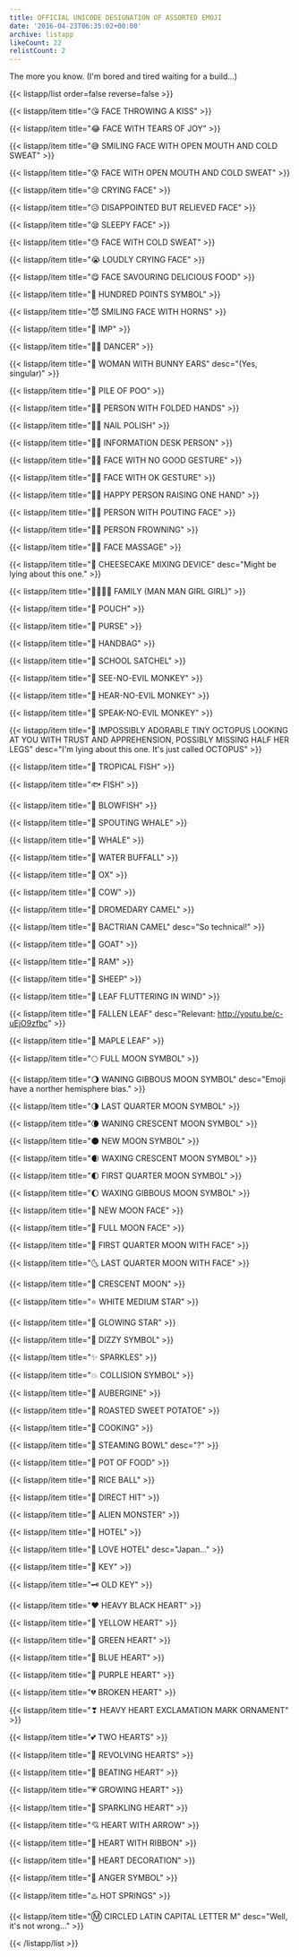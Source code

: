 ```yaml
---
title: OFFICIAL UNICODE DESIGNATION OF ASSORTED EMOJI
date: '2016-04-23T06:35:02+00:00'
archive: listapp
likeCount: 22
relistCount: 2
---
```


The more you know.  (I'm bored and tired waiting for a build...)

<!--more-->

{{< listapp/list order=false reverse=false >}}

   {{< listapp/item title="😘 FACE THROWING A KISS" >}}

   {{< listapp/item title="😂 FACE WITH TEARS OF JOY" >}}

   {{< listapp/item title="😅 SMILING FACE WITH OPEN MOUTH AND COLD SWEAT" >}}

   {{< listapp/item title="😰 FACE WITH OPEN MOUTH AND COLD SWEAT" >}}

   {{< listapp/item title="😢 CRYING FACE" >}}

   {{< listapp/item title="😥 DISAPPOINTED BUT RELIEVED FACE" >}}

   {{< listapp/item title="😪 SLEEPY FACE" >}}

   {{< listapp/item title="😓 FACE WITH COLD SWEAT" >}}

   {{< listapp/item title="😭 LOUDLY CRYING FACE" >}}

   {{< listapp/item title="😋 FACE SAVOURING DELICIOUS FOOD" >}}

   {{< listapp/item title="💯 HUNDRED POINTS SYMBOL" >}}

   {{< listapp/item title="😈 SMILING FACE WITH HORNS" >}}

   {{< listapp/item title="👿 IMP" >}}

   {{< listapp/item title="💃🏻 DANCER" >}}

   {{< listapp/item title="👯 WOMAN WITH BUNNY EARS"
      desc="(Yes, singular)" >}}

   {{< listapp/item title="💩 PILE OF POO" >}}

   {{< listapp/item title="🙏🏾 PERSON WITH FOLDED HANDS" >}}

   {{< listapp/item title="💅🏿 NAIL POLISH" >}}

   {{< listapp/item title="💁🏼 INFORMATION DESK PERSON" >}}

   {{< listapp/item title="🙅🏾 FACE WITH NO GOOD GESTURE" >}}

   {{< listapp/item title="🙆🏻 FACE WITH OK GESTURE" >}}

   {{< listapp/item title="🙋🏽 HAPPY PERSON RAISING ONE HAND" >}}

   {{< listapp/item title="🙎🏼 PERSON WITH POUTING FACE" >}}

   {{< listapp/item title="🙍🏾 PERSON FROWNING" >}}

   {{< listapp/item title="💆🏽 FACE MASSAGE" >}}

   {{< listapp/item title="🤖 CHEESECAKE MIXING DEVICE"
      desc="Might be lying about this one." >}}

   {{< listapp/item title="👨‍👨‍👧‍👧 FAMILY (MAN MAN GIRL GIRL)" >}}

   {{< listapp/item title="👝 POUCH" >}}

   {{< listapp/item title="👛 PURSE" >}}

   {{< listapp/item title="👜 HANDBAG" >}}

   {{< listapp/item title="🎒 SCHOOL SATCHEL" >}}

   {{< listapp/item title="🙈 SEE-NO-EVIL MONKEY" >}}

   {{< listapp/item title="🙉 HEAR-NO-EVIL MONKEY" >}}

   {{< listapp/item title="🙊 SPEAK-NO-EVIL MONKEY" >}}

   {{< listapp/item title="🐙 IMPOSSIBLY ADORABLE TINY OCTOPUS LOOKING AT YOU WITH TRUST AND APPREHENSION, POSSIBLY MISSING HALF HER LEGS"
      desc="I'm lying about this one. It's just called OCTOPUS" >}}

   {{< listapp/item title="🐠 TROPICAL FISH" >}}

   {{< listapp/item title="🐟 FISH" >}}

   {{< listapp/item title="🐡 BLOWFISH" >}}

   {{< listapp/item title="🐳 SPOUTING WHALE" >}}

   {{< listapp/item title="🐋 WHALE" >}}

   {{< listapp/item title="🐃 WATER BUFFALL" >}}

   {{< listapp/item title="🐂 OX" >}}

   {{< listapp/item title="🐄 COW" >}}

   {{< listapp/item title="🐪 DROMEDARY CAMEL" >}}

   {{< listapp/item title="🐫 BACTRIAN CAMEL"
      desc="So technical!" >}}

   {{< listapp/item title="🐐 GOAT" >}}

   {{< listapp/item title="🐏 RAM" >}}

   {{< listapp/item title="🐑 SHEEP" >}}

   {{< listapp/item title="🍃 LEAF FLUTTERING IN WIND" >}}

   {{< listapp/item title="🍂 FALLEN LEAF"
      desc="Relevant: http://youtu.be/c-uEjO9zfbc" >}}

   {{< listapp/item title="🍁 MAPLE LEAF" >}}

   {{< listapp/item title="🌕 FULL MOON SYMBOL" >}}

   {{< listapp/item title="🌖 WANING GIBBOUS MOON SYMBOL"
      desc="Emoji have a norther hemisphere bias." >}}

   {{< listapp/item title="🌗 LAST QUARTER MOON SYMBOL" >}}

   {{< listapp/item title="🌘 WANING CRESCENT MOON SYMBOL" >}}

   {{< listapp/item title="🌑 NEW MOON SYMBOL" >}}

   {{< listapp/item title="🌒 WAXING CRESCENT MOON SYMBOL" >}}

   {{< listapp/item title="🌓 FIRST QUARTER MOON SYMBOL" >}}

   {{< listapp/item title="🌔 WAXING GIBBOUS MOON SYMBOL" >}}

   {{< listapp/item title="🌚 NEW MOON FACE" >}}

   {{< listapp/item title="🌝 FULL MOON FACE" >}}

   {{< listapp/item title="🌛 FIRST QUARTER MOON WITH FACE" >}}

   {{< listapp/item title="🌜 LAST QUARTER MOON WITH FACE" >}}

   {{< listapp/item title="🌙 CRESCENT MOON" >}}

   {{< listapp/item title="⭐️ WHITE MEDIUM STAR" >}}

   {{< listapp/item title="🌟 GLOWING STAR" >}}

   {{< listapp/item title="💫 DIZZY SYMBOL" >}}

   {{< listapp/item title="✨ SPARKLES" >}}

   {{< listapp/item title="💥 COLLISION SYMBOL" >}}

   {{< listapp/item title="🍆 AUBERGINE" >}}

   {{< listapp/item title="🍠 ROASTED SWEET POTATOE" >}}

   {{< listapp/item title="🍳 COOKING" >}}

   {{< listapp/item title="🍜 STEAMING BOWL"
      desc="?" >}}

   {{< listapp/item title="🍲 POT OF FOOD" >}}

   {{< listapp/item title="🍙 RICE BALL" >}}

   {{< listapp/item title="🎯 DIRECT HIT" >}}

   {{< listapp/item title="👾 ALIEN MONSTER" >}}

   {{< listapp/item title="🏨 HOTEL" >}}

   {{< listapp/item title="🏩 LOVE HOTEL"
      desc="Japan..." >}}

   {{< listapp/item title="🔑 KEY" >}}

   {{< listapp/item title="🗝 OLD KEY" >}}

   {{< listapp/item title="❤️ HEAVY BLACK HEART" >}}

   {{< listapp/item title="💛 YELLOW HEART" >}}

   {{< listapp/item title="💚 GREEN HEART" >}}

   {{< listapp/item title="💙 BLUE HEART" >}}

   {{< listapp/item title="💜 PURPLE HEART" >}}

   {{< listapp/item title="💔 BROKEN HEART" >}}

   {{< listapp/item title="❣ HEAVY HEART EXCLAMATION MARK ORNAMENT" >}}

   {{< listapp/item title="💕 TWO HEARTS" >}}

   {{< listapp/item title="💞 REVOLVING HEARTS" >}}

   {{< listapp/item title="💓 BEATING HEART" >}}

   {{< listapp/item title="💗 GROWING HEART" >}}

   {{< listapp/item title="💖 SPARKLING HEART" >}}

   {{< listapp/item title="💘 HEART WITH ARROW" >}}

   {{< listapp/item title="💝 HEART WITH RIBBON" >}}

   {{< listapp/item title="💟 HEART DECORATION" >}}

   {{< listapp/item title="💢 ANGER SYMBOL" >}}

   {{< listapp/item title="♨️ HOT SPRINGS" >}}

   {{< listapp/item title="Ⓜ️ CIRCLED LATIN CAPITAL LETTER M"
      desc="Well, it's not wrong..." >}}

{{< /listapp/list >}}
